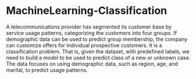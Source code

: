 # MachineLearning-Classification
A telecommunications provider has segmented its customer base by service usage patterns, categorizing the customers into four groups. If demographic data can be used to predict group membership, the company can customize offers for individual prospective customers. It is a classification problem. That is, given the dataset,  with predefined labels, we need to build a model to be used to predict class of a new or unknown case.  The data focuses on using demographic data, such as region, age, and marital, to predict usage patterns.
